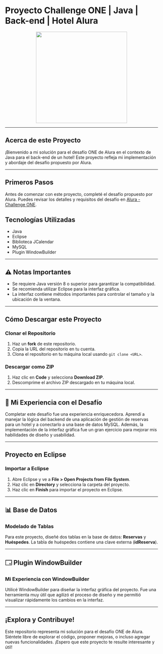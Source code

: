 # Proyecto Challenge ONE | Java | Back-end | Hotel Alura

<p align="center">
  <img width="300" height="300" src="https://user-images.githubusercontent.com/91544872/189419040-c093db78-c970-4960-8aca-ffcc11f7ffaf.png">
</p>

---

## Acerca de este Proyecto
¡Bienvenido a mi solución para el desafío ONE de Alura en el contexto de Java para el back-end de un hotel! Este proyecto refleja mi implementación y abordaje del desafío propuesto por Alura.

---

## Primeros Pasos
Antes de comenzar con este proyecto, completé el desafío propuesto por Alura. Puedes revisar los detalles y requisitos del desafío en [Alura - Challenge ONE](https://www.aluracursos.com/challenges/oracle-one-back-end/hotelalura).

## Tecnologías Utilizadas
- Java
- Eclipse
- Biblioteca JCalendar
- MySQL
- Plugin WindowBuilder

---

## ⚠️ Notas Importantes
- Se requiere Java versión 8 o superior para garantizar la compatibilidad.
- Se recomienda utilizar Eclipse para la interfaz gráfica.
- La interfaz contiene métodos importantes para controlar el tamaño y la ubicación de la ventana.

---

## Cómo Descargar este Proyecto

### Clonar el Repositorio
1. Haz un **fork** de este repositorio.
2. Copia la URL del repositorio en tu cuenta.
3. Clona el repositorio en tu máquina local usando `git clone <URL>`.

### Descargar como ZIP
1. Haz clic en **Code** y selecciona **Download ZIP**.
2. Descomprime el archivo ZIP descargado en tu máquina local.

---

## 📝 Mi Experiencia con el Desafío

Completar este desafío fue una experiencia enriquecedora. Aprendí a manejar la lógica del backend de una aplicación de gestión de reservas para un hotel y a conectarlo a una base de datos MySQL. Además, la implementación de la interfaz gráfica fue un gran ejercicio para mejorar mis habilidades de diseño y usabilidad.

---

## Proyecto en Eclipse

### Importar a Eclipse
1. Abre Eclipse y ve a **File > Open Projects from File System**.
2. Haz clic en **Directory** y selecciona la carpeta del proyecto.
3. Haz clic en **Finish** para importar el proyecto en Eclipse.

---

## 📊 Base de Datos

### Modelado de Tablas
Para este proyecto, diseñé dos tablas en la base de datos: **Reservas** y **Huéspedes**. La tabla de huéspedes contiene una clave externa (**idReserva**).

---

## 🗔 Plugin WindowBuilder

### Mi Experiencia con WindowBuilder
Utilicé WindowBuilder para diseñar la interfaz gráfica del proyecto. Fue una herramienta muy útil que agilizó el proceso de diseño y me permitió visualizar rápidamente los cambios en la interfaz.

---

## ¡Explora y Contribuye!

Este repositorio representa mi solución para el desafío ONE de Alura. Siéntete libre de explorar el código, proponer mejoras, o incluso agregar nuevas funcionalidades. ¡Espero que este proyecto te resulte interesante y útil!

